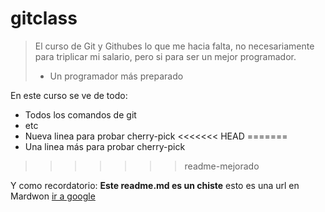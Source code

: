 # gitclass
> El curso de Git y Githubes lo que me hacia falta, no necesariamente para triplicar mi salario, pero si para ser un mejor programador.
> - Un programador más preparado

En este curso se ve de todo: 
* Todos los comandos de git 
* etc
* Nueva linea para probar cherry-pick
<<<<<<< HEAD
=======
* Una linea más para probar cherry-pick
>>>>>>> readme-mejorado

Y como recordatorio: **Este readme.md es un chiste** esto es una url en Mardwon [ir a google](https://google.com)
